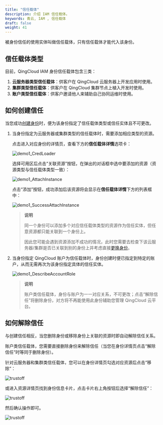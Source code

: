 ```yaml
---
title: "信任载体"
description: 介绍 IAM 信任载体。
keywords: 青云, IAM , 信任载体
draft: false
weight: 41
---
```


被身份信任的使用实体叫做信任载体，只有信任载体才能代入该身份。

## 信任载体类型

目前，QingCloud IAM 身份信任载体包含三类：

1. **云服务器类型信任载体**：供客户在 QingCloud 云服务器上开发应用时使用。
2. **集群类型信任载体**：供客户在 QingCloud 集群节点上植入开发时使用。
3. **账户类型信任载体**：供客户邀请他人来辅助自己协同运维时使用。

## 如何创建信任

当您成功[创建身份](../../manual/role#创建身份)时，便为该身份指定了信任载体类型或信任实体且不可更改。

1. 当身份指定为云服务器或集群类型的信任载体时，需要添加相应类型的资源。

   点击进入对应身份的详情页，查看下方的**信任载体详情**选项卡：

   ![demo1_CredLoader](../../_images/demo1_CredLoader.png)

   选择可用区后点击“关联资源”按钮，在弹出的对话框中选中要添加的资源（资源类型与信任载体类型一致）：

   ![demo1_AttachInstance](../../_images/demo1_AttachInstance.png)

   点击“添加”按钮，成功添加后该资源将会显示在**信任载体详情**下方的列表框中：

   ![demo1_SuccessAttachInstance](../../_images/demo1_SuccessAttachInstance.png)

   > **说明**
   >
   > 同一个身份可以添加多个对应信任载体类型的资源作为信任实体，但任意资源都只能关联到一个身份上。
   >
   > 因此您可能会遇到资源添加不成功的情况，此时您需要去检查下该云服务器/集群是否已关联到别的身份上并考虑直接[更换身份](../../manual/role#为信任载体资源更换身份)。  

2. 当身份指定 QingCloud 账户为信任载体时，身份创建时便已指定到特定的账户，从而无需再次为该身份指定具体的信任实体。

   ![demo1_DescribeAccountRole](../../_images/demo1_DescribeAccountRole.png)

   > **说明**
   >
   > 账户类信任载体，身份与账户为一一对应关系，不可更改；点击“解除信任”将删除身份，对方将不再能使用此身份辅助您管理 QingCloud 云平台。

## 如何解除信任

与创建信任相反，当您删除身份或移除身份上关联的资源时即自动解除信任关系。

账户类信任载体，您需要直接删除身份来解除信任（当您在身份详情页点击“解除信任”时等同于删除身份）。

针对云服务器和集群类信任载体，您可以在身份详情页勾选对应资源后点击“移除”：

![trustoff](../../_images/trustoff1.png)

或进入资源详情页找到身份信息卡片，点击卡片右上角按钮后选择“解除信任”：

![trustoff](../../_images/trustoff2.png)

然后确认操作即可。

![trustoff](../../_images/trustoff3.png)
